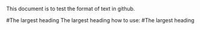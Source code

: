 This document is to test the format of text in github.

#The largest heading
The largest heading
how to use: #The largest heading
